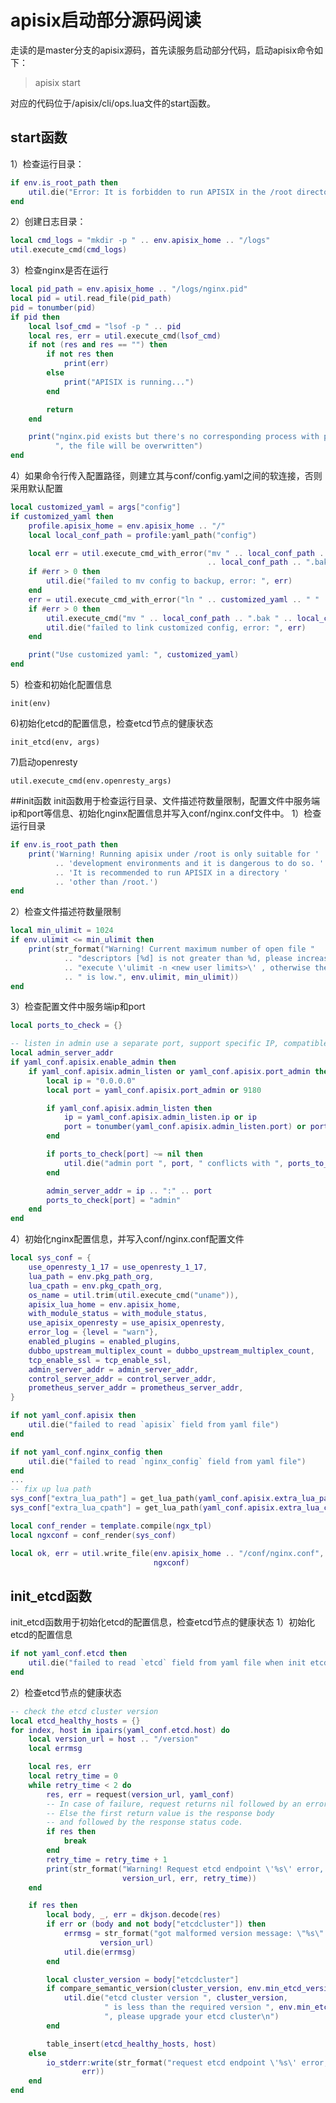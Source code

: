 # apisix启动部分源码阅读
走读的是master分支的apisix源码，首先读服务启动部分代码，启动apisix命令如下：
> apisix start

对应的代码位于/apisix/cli/ops.lua文件的start函数。
## start函数
1）检查运行目录：

```lua
if env.is_root_path then
    util.die("Error: It is forbidden to run APISIX in the /root directory.\n")
end
```
2）创建日志目录：
```lua
local cmd_logs = "mkdir -p " .. env.apisix_home .. "/logs"
util.execute_cmd(cmd_logs)
```

3）检查nginx是否在运行
```lua
local pid_path = env.apisix_home .. "/logs/nginx.pid"
local pid = util.read_file(pid_path)
pid = tonumber(pid)
if pid then
    local lsof_cmd = "lsof -p " .. pid
    local res, err = util.execute_cmd(lsof_cmd)
    if not (res and res == "") then
        if not res then
            print(err)
        else
            print("APISIX is running...")
        end

        return
    end

    print("nginx.pid exists but there's no corresponding process with pid ", pid,
          ", the file will be overwritten")
end
```

4）如果命令行传入配置路径，则建立其与conf/config.yaml之间的软连接，否则采用默认配置
```lua
local customized_yaml = args["config"]
if customized_yaml then
    profile.apisix_home = env.apisix_home .. "/"
    local local_conf_path = profile:yaml_path("config")

    local err = util.execute_cmd_with_error("mv " .. local_conf_path .. " "
                                            .. local_conf_path .. ".bak")
    if #err > 0 then
        util.die("failed to mv config to backup, error: ", err)
    end
    err = util.execute_cmd_with_error("ln " .. customized_yaml .. " " .. local_conf_path)
    if #err > 0 then
        util.execute_cmd("mv " .. local_conf_path .. ".bak " .. local_conf_path)
        util.die("failed to link customized config, error: ", err)
    end

    print("Use customized yaml: ", customized_yaml)
end
```

5）检查和初始化配置信息

```init(env)```

6)初始化etcd的配置信息，检查etcd节点的健康状态

```init_etcd(env, args)```

7)启动openresty

```util.execute_cmd(env.openresty_args)```

##init函数
init函数用于检查运行目录、文件描述符数量限制，配置文件中服务端ip和port等信息、初始化nginx配置信息并写入conf/nginx.conf文件中。
1）检查运行目录
```lua
if env.is_root_path then
    print('Warning! Running apisix under /root is only suitable for '
          .. 'development environments and it is dangerous to do so. '
          .. 'It is recommended to run APISIX in a directory '
          .. 'other than /root.')
end
```

2）检查文件描述符数量限制
```lua
local min_ulimit = 1024
if env.ulimit <= min_ulimit then
    print(str_format("Warning! Current maximum number of open file "
            .. "descriptors [%d] is not greater than %d, please increase user limits by "
            .. "execute \'ulimit -n <new user limits>\' , otherwise the performance"
            .. " is low.", env.ulimit, min_ulimit))
end
```

3）检查配置文件中服务端ip和port
```lua
local ports_to_check = {}

-- listen in admin use a separate port, support specific IP, compatible with the original style
local admin_server_addr
if yaml_conf.apisix.enable_admin then
    if yaml_conf.apisix.admin_listen or yaml_conf.apisix.port_admin then
        local ip = "0.0.0.0"
        local port = yaml_conf.apisix.port_admin or 9180

        if yaml_conf.apisix.admin_listen then
            ip = yaml_conf.apisix.admin_listen.ip or ip
            port = tonumber(yaml_conf.apisix.admin_listen.port) or port
        end

        if ports_to_check[port] ~= nil then
            util.die("admin port ", port, " conflicts with ", ports_to_check[port], "\n")
        end

        admin_server_addr = ip .. ":" .. port
        ports_to_check[port] = "admin"
    end
end
```

4）初始化nginx配置信息，并写入conf/nginx.conf配置文件
```lua
local sys_conf = {
    use_openresty_1_17 = use_openresty_1_17,
    lua_path = env.pkg_path_org,
    lua_cpath = env.pkg_cpath_org,
    os_name = util.trim(util.execute_cmd("uname")),
    apisix_lua_home = env.apisix_home,
    with_module_status = with_module_status,
    use_apisix_openresty = use_apisix_openresty,
    error_log = {level = "warn"},
    enabled_plugins = enabled_plugins,
    dubbo_upstream_multiplex_count = dubbo_upstream_multiplex_count,
    tcp_enable_ssl = tcp_enable_ssl,
    admin_server_addr = admin_server_addr,
    control_server_addr = control_server_addr,
    prometheus_server_addr = prometheus_server_addr,
}

if not yaml_conf.apisix then
    util.die("failed to read `apisix` field from yaml file")
end

if not yaml_conf.nginx_config then
    util.die("failed to read `nginx_config` field from yaml file")
end
...
-- fix up lua path
sys_conf["extra_lua_path"] = get_lua_path(yaml_conf.apisix.extra_lua_path)
sys_conf["extra_lua_cpath"] = get_lua_path(yaml_conf.apisix.extra_lua_cpath)

local conf_render = template.compile(ngx_tpl)
local ngxconf = conf_render(sys_conf)

local ok, err = util.write_file(env.apisix_home .. "/conf/nginx.conf",
                                ngxconf)
```

## init_etcd函数
init_etcd函数用于初始化etcd的配置信息，检查etcd节点的健康状态
1）初始化etcd的配置信息
```lua
if not yaml_conf.etcd then
    util.die("failed to read `etcd` field from yaml file when init etcd")
end
```

2）检查etcd节点的健康状态
```lua
-- check the etcd cluster version
local etcd_healthy_hosts = {}
for index, host in ipairs(yaml_conf.etcd.host) do
    local version_url = host .. "/version"
    local errmsg

    local res, err
    local retry_time = 0
    while retry_time < 2 do
        res, err = request(version_url, yaml_conf)
        -- In case of failure, request returns nil followed by an error message.
        -- Else the first return value is the response body
        -- and followed by the response status code.
        if res then
            break
        end
        retry_time = retry_time + 1
        print(str_format("Warning! Request etcd endpoint \'%s\' error, %s, retry time=%s",
                         version_url, err, retry_time))
    end

    if res then
        local body, _, err = dkjson.decode(res)
        if err or (body and not body["etcdcluster"]) then
            errmsg = str_format("got malformed version message: \"%s\" from etcd \"%s\"\n", res,
                    version_url)
            util.die(errmsg)
        end

        local cluster_version = body["etcdcluster"]
        if compare_semantic_version(cluster_version, env.min_etcd_version) then
            util.die("etcd cluster version ", cluster_version,
                     " is less than the required version ", env.min_etcd_version,
                     ", please upgrade your etcd cluster\n")
        end

        table_insert(etcd_healthy_hosts, host)
    else
        io_stderr:write(str_format("request etcd endpoint \'%s\' error, %s\n", version_url,
                err))
    end
end
```


